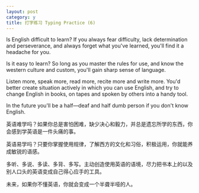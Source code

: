 ```yaml
---
layout: post
category: y
title: 打字练习 Typing Practice (6)
---
```


Is English difficult to learn? If you always fear difficulty, lack determination and perseverance, and always forget what you've learned, you'll find it a headache for you.

Is it easy to learn? So long as you master the rules for use, and know the western culture and custom, you'll gain sharp sense of language.

Listen more, speak more, read more, recite more and write more. You'd better create situation actively in which you can use English, and try to change English in books, on tapes and spoken by others into a handy tool.

In the future you'll be a half—deaf and half dumb person if you don't know English.

英语难学吗？如果你总是害怕困难，缺少决心和毅力，并总是遗忘所学的东西，你会感到学英语是一件头痛的事。

英语易学吗？只要你掌握使用规律，了解西方的文化和习俗，积极运用，你就能养成敏锐的语感。

多听、多说、多读、多背、多写。主动创造使用英语的语境，尽力把书本上的以及别人口头的英语变成自己得心应手的工具。

未来，如果你不懂英语，你就会变成一个半聋半哑的人。

